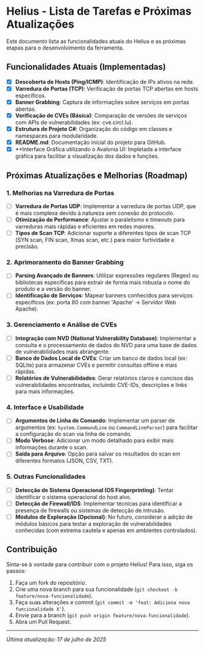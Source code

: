 # Helius - Lista de Tarefas e Próximas Atualizações

Este documento lista as funcionalidades atuais do Helius e as próximas etapas para o desenvolvimento da ferramenta.

## Funcionalidades Atuais (Implementadas)

- [x] **Descoberta de Hosts (Ping/ICMP)**: Identificação de IPs ativos na rede.
- [x] **Varredura de Portas (TCP)**: Verificação de portas TCP abertas em hosts específicos.
- [x] **Banner Grabbing**: Captura de informações sobre serviços em portas abertas.
- [x] **Verificação de CVEs (Básica)**: Comparação de versões de serviços com APIs de vulnerabilidades (ex: cve.circl.lu).
- [x] **Estrutura de Projeto C#**: Organização do código em classes e namespaces para modularidade.
- [x] **README.md**: Documentação inicial do projeto para GitHub.
- [x] **Interface Gráfica utilizando o Avalonia UI: Impletada a interface gráfica para facilitar a visualização dos dados e funções.

## Próximas Atualizações e Melhorias (Roadmap)

### 1. Melhorias na Varredura de Portas

- [ ] **Varredura de Portas UDP**: Implementar a varredura de portas UDP, que é mais complexa devido à natureza sem conexão do protocolo.
- [ ] **Otimização de Performance**: Ajustar o paralelismo e timeouts para varreduras mais rápidas e eficientes em redes maiores.
- [ ] **Tipos de Scan TCP**: Adicionar suporte a diferentes tipos de scan TCP (SYN scan, FIN scan, Xmas scan, etc.) para maior furtividade e precisão.

### 2. Aprimoramento do Banner Grabbing

- [ ] **Parsing Avançado de Banners**: Utilizar expressões regulares (Regex) ou bibliotecas específicas para extrair de forma mais robusta o nome do produto e a versão do banner.
- [ ] **Identificação de Serviços**: Mapear banners conhecidos para serviços específicos (ex: porta 80 com banner 'Apache' -> Servidor Web Apache).

### 3. Gerenciamento e Análise de CVEs

- [ ] **Integração com NVD (National Vulnerability Database)**: Implementar a consulta e o processamento de dados do NVD para uma base de dados de vulnerabilidades mais abrangente.
- [ ] **Banco de Dados Local de CVEs**: Criar um banco de dados local (ex: SQLite) para armazenar CVEs e permitir consultas offline e mais rápidas.
- [ ] **Relatórios de Vulnerabilidades**: Gerar relatórios claros e concisos das vulnerabilidades encontradas, incluindo CVE-IDs, descrições e links para mais informações.

### 4. Interface e Usabilidade

- [ ] **Argumentos de Linha de Comando**: Implementar um parser de argumentos (ex: `System.CommandLine` ou `CommandLineParser`) para facilitar a configuração do scan via linha de comando.
- [ ] **Modo Verbose**: Adicionar um modo detalhado para exibir mais informações durante o scan.
- [ ] **Saída para Arquivo**: Opção para salvar os resultados do scan em diferentes formatos (JSON, CSV, TXT).

### 5. Outras Funcionalidades

- [ ] **Detecção de Sistema Operacional (OS Fingerprinting)**: Tentar identificar o sistema operacional do host alvo.
- [ ] **Detecção de Firewall/IDS**: Implementar técnicas para identificar a presença de firewalls ou sistemas de detecção de intrusão.
- [ ] **Módulos de Exploração (Opcional)**: No futuro, considerar a adição de módulos básicos para testar a exploração de vulnerabilidades conhecidas (com extrema cautela e apenas em ambientes controlados).

## Contribuição

Sinta-se à vontade para contribuir com o projeto Helius! Para isso, siga os passos:

1.  Faça um fork do repositório.
2.  Crie uma nova branch para sua funcionalidade (`git checkout -b feature/nova-funcionalidade`).
3.  Faça suas alterações e commit (`git commit -m 'feat: Adiciona nova funcionalidade X'`).
4.  Envie para a branch (`git push origin feature/nova-funcionalidade`).
5.  Abra um Pull Request.

---

*Última atualização: 17 de julho de 2025*

